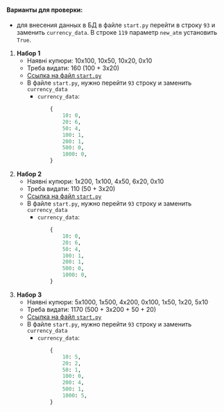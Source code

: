 #### Варианты для проверки:
- для внесения данных в БД в файле `start.py` перейти в строку `93` и заменить `currency_data`. В строке `119` параметр `new_atm` установить `True`.
1. **Набор 1**
    - Наявні купюри: 10x100, 10x50, 10x20, 0x10
    - Треба видати: 160 (100 + 3х20)
    - [Ссылка на файл `start.py`](start.py)
    - В файле `start.py`, нужно перейти `93` строку и заменить `currency_data`
        - `currency_data`:
          ```python
              {
                  10: 0,
                  20: 6,
                  50: 4,
                  100: 1,
                  200: 1,
                  500: 0,
                  1000: 0,
              }

2. **Набор 2**
    - Наявні купюри: 1x200, 1x100, 4x50, 6x20, 0x10
    - Треба видати: 110 (50 + 3х20)
    - [Ссылка на файл `start.py`](start.py)
    - В файле `start.py`, нужно перейти `93` строку и заменить `currency_data`
        - `currency_data`:
          ```python
              {
                  10: 0,
                  20: 6,
                  50: 4,
                  100: 1,
                  200: 1,
                  500: 0,
                  1000: 0,
              }

3. **Набор 3**
    - Наявні купюри: 5x1000, 1x500, 4x200, 0x100, 1x50, 1x20, 5x10
    - Треба видати: 1170 (500 + 3х200 + 50 + 20)
    - [Ссылка на файл `start.py`](start.py)
    - В файле `start.py`, нужно перейти `93` строку и заменить `currency_data`
        - `currency_data`:
          ```python
              {
                  10: 5,
                  20: 2,
                  50: 1,
                  100: 0,
                  200: 4,
                  500: 1,
                  1000: 5,
              }